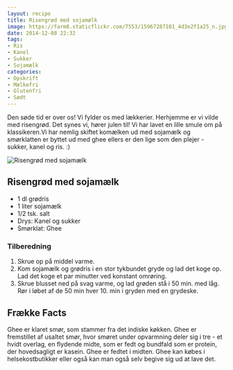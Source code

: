 ```yaml
---
layout: recipe
title: Risengrød med sojamælk
image: https://farm8.staticflickr.com/7553/15967287101_4d3e2f1a25_n.jpg
date: 2014-12-08 22:32
tags:
- Ris
- Kanel
- Sukker
- Sojamælk
categories:
- Opskrift
- Mælkefri
- Glutenfri
- Sødt
---
```

Den søde tid er over os!  Vi fylder os med lækkerier. Herhjemme er vi vilde med risengrød. Det synes vi, hører julen til! Vi har lavet en lille smule om på klassikeren.Vi har nemlig skiftet komælken ud med sojamælk og smørklatten er byttet ud med ghee ellers er den lige som den plejer - sukker, kanel og ris. :) 

![Risengrød med sojamælk](https://farm8.staticflickr.com/7553/15967287101_4d3e2f1a25_z.jpg)



## Risengrød med sojamælk
- 1 dl grødris
- 1 liter sojamælk
- 1/2 tsk. salt
-  Drys: Kanel og sukker
-  Smørklat: Ghee




### Tilberedning
1. Skrue op på middel varme. 
2. Kom sojamælk og grødris i en stor tykbundet gryde og lad det koge op. Lad det koge et par minutter ved konstant omrøring. 
3. Skrue blusset ned på svag varme, og lad grøden stå i 50 min. med låg. Rør i løbet af de 50 min hver 10. min i gryden med en grydeske.  



## Frække Facts
Ghee er klaret smør, som stammer fra det indiske køkken. Ghee er fremstillet af usaltet smør, hvor smøret under opvarmning deler sig i tre - et hvidt overlag, en flydende midte, som er fedt og bundfald som er protein, der hovedsagligt er kasein. Ghee er fedtet i midten. Ghee kan købes i helsekostbutikker eller også kan man også selv begive sig ud at lave det.
